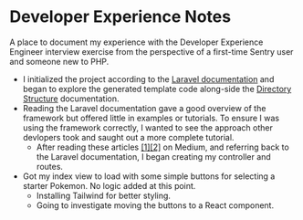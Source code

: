# Developer Experience Notes
A place to document my experience with the Developer Experience Engineer interview exercise from the perspective of a first-time Sentry user and someone new to PHP.

 - I initialized the project according to the [Laravel documentation](https://laravel.com/docs/12.x) and began to explore the generated template code along-side the [Directory Structure](https://laravel.com/docs/12.x/structure) documentation.
 - Reading the Laravel documentation gave a good overview of the framework but offered little in examples or tutorials. To ensure I was using the framework correctly, I wanted to see the approach other devlopers took and saught out a more complete tutorial.
   - After reading these articles [[1]](https://medium.com/@rivo.agency2010/how-to-get-started-with-laravel-a-beginners-guide-3079d26fa22d)[[2]](https://medium.com/novai-php-laravel-101/building-a-hello-world-web-application-with-laravel-72c650599a3f) on Medium, and referring back to the Laravel documentation, I began creating my controller and routes.
- Got my index view to load with some simple buttons for selecting a starter Pokemon. No logic added at this point.
  - Installing Tailwind for better styling.
  - Going to investigate moving the buttons to a React component.